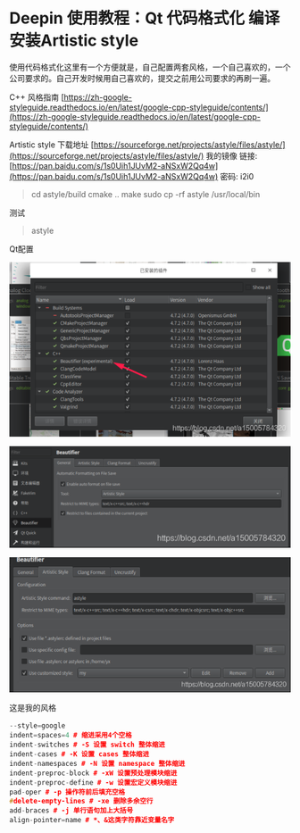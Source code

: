 # Deepin 使用教程：Qt 代码格式化  编译安装Artistic style

使用代码格式化这里有一个方便就是，自己配置两套风格，一个自己喜欢的，一个公司要求的。自己开发时候用自己喜欢的，提交之前用公司要求的再刷一遍。

C++ 风格指南
[https://zh-google-styleguide.readthedocs.io/en/latest/google-cpp-styleguide/contents/](https://zh-google-styleguide.readthedocs.io/en/latest/google-cpp-styleguide/contents/)

Artistic style 下载地址
 [https://sourceforge.net/projects/astyle/files/astyle/](https://sourceforge.net/projects/astyle/files/astyle/)
我的镜像
链接: [https://pan.baidu.com/s/1s0Uih1JUvM2-aNSxW2Qq4w](https://pan.baidu.com/s/1s0Uih1JUvM2-aNSxW2Qq4w)  密码: i2i0

> cd astyle/build 
> cmake .. 
> make 
> sudo cp -rf astyle /usr/local/bin

测试
> astyle

Qt配置

![](https://raw.githubusercontent.com/BeyondXinXin/BeyondXinXIn/main/20211211/xxx.17tltwx0zc80.png)


![](https://raw.githubusercontent.com/BeyondXinXin/BeyondXinXIn/main/20211211/xxx.21d7q3ur8f9c.png)


![](https://raw.githubusercontent.com/BeyondXinXin/BeyondXinXIn/main/20211211/xxx.76kb6rmd4a80.png)


这是我的风格

```cpp
--style=google
indent=spaces=4 # 缩进采用4个空格
indent-switches # -S 设置 switch 整体缩进
indent-cases # -K 设置 cases 整体缩进
indent-namespaces # -N 设置 namespace 整体缩进
indent-preproc-block # -xW 设置预处理模块缩进
indent-preproc-define # -w 设置宏定义模块缩进 
pad-oper # -p 操作符前后填充空格
#delete-empty-lines # -xe 删除多余空行
add-braces # -j 单行语句加上大括号
align-pointer=name # *、&这类字符靠近变量名字
```
  
    
    




